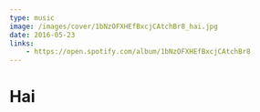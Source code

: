```yaml
---
type: music
image: /images/cover/1bNzOFXHEfBxcjCAtchBr8_hai.jpg
date: 2016-05-23
links:
    - https://open.spotify.com/album/1bNzOFXHEfBxcjCAtchBr8
---
```


# Hai
